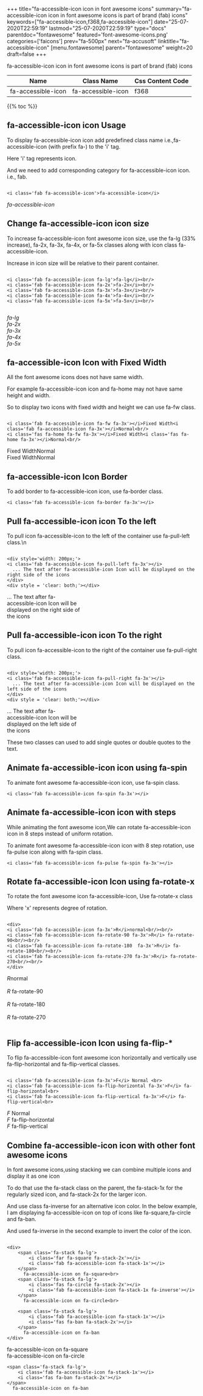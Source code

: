 +++
title="fa-accessible-icon icon in font awesome icons"
summary="fa-accessible-icon icon in font awesome icons is part of brand (fab) icons"
keywords=["fa-accessible-icon,f368,fa-accessible-icon"]
date="25-07-2020T22:59:19"
lastmod="25-07-2020T22:59:19"
type="docs"
parentdoc="fontawesome"
featured='font-awesome-icons.png'
categories=['faicons']
prev="fa-500px"
next="fa-accusoft"
linktitle="fa-accessible-icon"
[menu.fontawesome]
parent="fontawesome"
weight=20
draft=false
+++


fa-accessible-icon icon in font awesome icons is part of brand (fab) icons

<div class='table-responsive'><table class='table'><thead><tr><th>Name</th><th>Class Name</th><th>Css Content Code</th></tr></thead><tbody><tr><td>fa-accessible-icon</td><td>fa-accessible-icon</td><td>f368</td></tr></tbody></table></div>


{{% toc %}}


## fa-accessible-icon icon Usage

To display fa-accessible-icon icon add predefined class name i.e.,fa-accessible-icon (with prefix fa-) to the 'i' tag.

Here 'i' tag represents icon.

And we need to add corresponding category for fa-accessible-icon icon. i.e., fab.


```

<i class='fab fa-accessible-icon'>fa-accessible-icon</i>
```

<i class='fab fa-accessible-icon'>fa-accessible-icon</i>




## Change fa-accessible-icon icon size
To increase fa-accessible-icon font awesome icon size, use the fa-lg (33% increase), fa-2x, fa-3x, fa-4x, or fa-5x classes along with icon class fa-accessible-icon.

Increase in icon size will be relative to their parent container. 

```

<i class='fab fa-accessible-icon fa-lg'>fa-lg</i><br/>
<i class='fab fa-accessible-icon fa-2x'>fa-2x</i><br/>
<i class='fab fa-accessible-icon fa-3x'>fa-3x</i><br/>
<i class='fab fa-accessible-icon fa-4x'>fa-4x</i><br/>
<i class='fab fa-accessible-icon fa-5x'>fa-5x</i><br/>
            
```

<i class='fab fa-accessible-icon fa-lg'>fa-lg</i><br/>
<i class='fab fa-accessible-icon fa-2x'>fa-2x</i><br/>
<i class='fab fa-accessible-icon fa-3x'>fa-3x</i><br/>
<i class='fab fa-accessible-icon fa-4x'>fa-4x</i><br/>
<i class='fab fa-accessible-icon fa-5x'>fa-5x</i><br/>
            



## fa-accessible-icon Icon with Fixed Width 

All the font awesome icons does not have same width.

For example fa-accessible-icon icon and fa-home may not have same height and width.

So to display two icons with fixed width and height we can use fa-fw class.


```

<i class='fab fa-accessible-icon fa-fw fa-3x'></i>Fixed Width<i class='fab fa-accessible-icon fa-3x'></i>Normal<br/>
<i class='fas fa-home fa-fw fa-3x'></i>Fixed Width<i class='fas fa-home fa-3x'></i>Normal<br/>
```

<i class='fab fa-accessible-icon fa-fw fa-3x'></i>Fixed Width<i class='fab fa-accessible-icon fa-3x'></i>Normal<br/>
<i class='fas fa-home fa-fw fa-3x'></i>Fixed Width<i class='fas fa-home fa-3x'></i>Normal<br/>



## fa-accessible-icon Icon Border 

To add border to fa-accessible-icon icon, use fa-border class.


```
<i class='fab fa-accessible-icon fa-border fa-3x'></i>

```
<i class='fab fa-accessible-icon fa-border fa-3x'></i>





## Pull fa-accessible-icon icon To the left

To pull icon fa-accessible-icon to the left of the container use fa-pull-left class.\n

```

<div style='width: 200px;'>
<i class='fab fa-accessible-icon fa-pull-left fa-3x'></i>
  ... The text after fa-accessible-icon Icon will be displayed on the right side of the icons
</div>
<div style = 'clear: both;'></div>
```

<div style='width: 200px;'>
<i class='fab fa-accessible-icon fa-pull-left fa-3x'></i>
  ... The text after fa-accessible-icon Icon will be displayed on the right side of the icons
</div>
<div style = 'clear: both;'></div>




## Pull fa-accessible-icon icon To the right
To pull icon fa-accessible-icon to the right of the container use fa-pull-right class.

```

<div style='width: 200px;'>
<i class='fab fa-accessible-icon fa-pull-right fa-3x'></i>
  ... The text after fa-accessible-icon Icon will be displayed on the left side of the icons
</div>
<div style = 'clear: both;'></div>
```

<div style='width: 200px;'>
<i class='fab fa-accessible-icon fa-pull-right fa-3x'></i>
  ... The text after fa-accessible-icon Icon will be displayed on the left side of the icons
</div>
<div style = 'clear: both;'></div>

These two classes can used to add single quotes or double quotes to the text.


## Animate fa-accessible-icon icon using fa-spin
To animate font awesome fa-accessible-icon icon, use fa-spin class.

```
<i class='fab fa-accessible-icon fa-spin fa-3x'></i>
```
<i class='fab fa-accessible-icon fa-spin fa-3x'></i>




## Animate fa-accessible-icon icon with steps
While animating the font awesome icon,We can rotate fa-accessible-icon icon in 8 steps instead of uniform rotation.

To animate font awesome fa-accessible-icon icon with 8 step rotation, use fa-pulse icon along with fa-spin class.


```
<i class='fab fa-accessible-icon fa-pulse fa-spin fa-3x'></i>

```
<i class='fab fa-accessible-icon fa-pulse fa-spin fa-3x'></i>





## Rotate fa-accessible-icon Icon using fa-rotate-x
To rotate the font awesome icon fa-accessible-icon, Use fa-rotate-x class

Where 'x' represents degree of rotation.


```

<div>
<i class='fab fa-accessible-icon fa-3x'>R</i>normal<br/><br/>
<i class='fab fa-accessible-icon fa-rotate-90 fa-3x'>R</i> fa-rotate-90<br/><br/> 
<i class='fab fa-accessible-icon fa-rotate-180  fa-3x'>R</i> fa-rotate-180<br/><br/> 
<i class='fab fa-accessible-icon fa-rotate-270 fa-3x'>R</i> fa-rotate-270<br/><br/>
</div>
```

<div>
<i class='fab fa-accessible-icon fa-3x'>R</i>normal<br/><br/>
<i class='fab fa-accessible-icon fa-rotate-90 fa-3x'>R</i> fa-rotate-90<br/><br/> 
<i class='fab fa-accessible-icon fa-rotate-180  fa-3x'>R</i> fa-rotate-180<br/><br/> 
<i class='fab fa-accessible-icon fa-rotate-270 fa-3x'>R</i> fa-rotate-270<br/><br/>
</div>




## Flip fa-accessible-icon Icon using fa-flip-*
To flip fa-accessible-icon font awesome icon horizontally and vertically use fa-flip-horizontal and fa-flip-vertical classes. 

```

<i class='fab fa-accessible-icon fa-3x'>F</i> Normal <br>
<i class='fab fa-accessible-icon fa-flip-horizontal fa-3x'>F</i> fa-flip-horizontal<br>
<i class='fab fa-accessible-icon fa-flip-vertical fa-3x'>F</i> fa-flip-vertical<br>
```

<i class='fab fa-accessible-icon fa-3x'>F</i> Normal <br>
<i class='fab fa-accessible-icon fa-flip-horizontal fa-3x'>F</i> fa-flip-horizontal<br>
<i class='fab fa-accessible-icon fa-flip-vertical fa-3x'>F</i> fa-flip-vertical<br>




## Combine fa-accessible-icon icon with other font awesome icons
In font awesome icons,using stacking we can combine multiple icons and display it as one icon 

To do that use the fa-stack class on the parent, the fa-stack-1x for the regularly sized icon, and fa-stack-2x for the larger icon.

And use class fa-inverse for an alternative icon color. 
In the below example, I am displaying fa-accessible-icon on top of icons like fa-square,fa-circle and fa-ban.

And used fa-inverse in the second example to invert the color of the icon.

```

<div>
    <span class='fa-stack fa-lg'>
        <i class='far fa-square fa-stack-2x'></i>
        <i class='fab fa-accessible-icon fa-stack-1x'></i>
    </span>
      fa-accessible-icon on fa-square<br>
    <span class='fa-stack fa-lg'>
        <i class='fas fa-circle fa-stack-2x'></i>
        <i class='fab fa-accessible-icon fa-stack-1x fa-inverse'></i>
    </span>
      fa-accessible-icon on fa-circle<br>

    <span class='fa-stack fa-lg'>
        <i class='fab fa-accessible-icon fa-stack-1x'></i>
        <i class='fas fa-ban fa-stack-2x'></i>
    </span>
      fa-accessible-icon on fa-ban
</div>
```

<div>
    <span class='fa-stack fa-lg'>
        <i class='far fa-square fa-stack-2x'></i>
        <i class='fab fa-accessible-icon fa-stack-1x'></i>
    </span>
      fa-accessible-icon on fa-square<br>
    <span class='fa-stack fa-lg'>
        <i class='fas fa-circle fa-stack-2x'></i>
        <i class='fab fa-accessible-icon fa-stack-1x fa-inverse'></i>
    </span>
      fa-accessible-icon on fa-circle<br>

    <span class='fa-stack fa-lg'>
        <i class='fab fa-accessible-icon fa-stack-1x'></i>
        <i class='fas fa-ban fa-stack-2x'></i>
    </span>
      fa-accessible-icon on fa-ban
</div>






